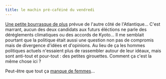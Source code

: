 ```yaml
---
title: le machin pré-caféiné du vendredi
---
```


[Une petite bourrasque de
plus](http://www.liberation.fr/page.php?Article=239273) prévue de l'autre côté
de l'Atlantique... C'est marrant, aucun des deux candidats aux futurs
éléctions ne parle des déréglements climatiques ou des accords de Kyoto... Il
me semblait pourtant que la politique était aussi une question non pas de
compromis mais de divergence d'idées et d'opinions. Au lieu de ça les hommes
politiques actuels n'essaient plus de rassembler autour de leur idéaux, mais
sont anti-tout et pour-tout : des petites girouettes. Comment ça c'est la même
chose ici ?

Peut-être que tout ça [manque de
femmes](http://www.educweb.org/Ingrid/indexFr.htm)...

